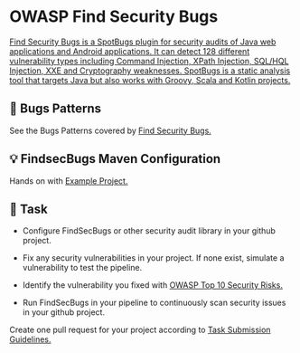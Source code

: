 OWASP Find Security Bugs
====

[Find Security Bugs is a SpotBugs plugin for security audits of Java web applications and Android applications. It can detect 128 different vulnerability types including Command Injection, XPath Injection, SQL/HQL Injection, XXE and Cryptography weaknesses. SpotBugs is a static analysis tool that targets Java but also works with Groovy, Scala and Kotlin projects.](https://owasp.org/www-project-find-security-bugs/) 

## :bug: Bugs Patterns

See the Bugs Patterns covered by [Find Security Bugs.](https://find-sec-bugs.github.io/bugs.htm)

## :bulb: FindsecBugs Maven Configuration

Hands on with [Example Project.](https://github.com/persapiens-classes/account-backend/issues/52)


## :construction_worker: Task

- Configure FindSecBugs or other security audit library in your github project.

- Fix any security vulnerabilities in your project. If none exist, simulate a vulnerability to test the pipeline.

- Identify the vulnerability you fixed with [OWASP Top 10 Security Risks.](https://owasp.org/Top10/)

- Run FindSecBugs in your pipeline to continuously scan security issues in your github project.

Create one pull request for your project according to [Task Submission Guidelines.](../../assessment.md#task-submission)
